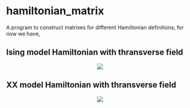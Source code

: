 # hamiltonian_matrix
A program to construct matrixes for different Hamiltonian definitions, for now we have,

## Ising model Hamiltonian with thransverse field

<p align="center">
    <img align="center" src="https://github.com/juanjq/hamiltonian_matrix/blob/main/data/Ising_model.png?raw=true">
</p>

## XX model Hamiltonian with thransverse field

<p align="center">
    <img align="center" src="https://github.com/juanjq/hamiltonian_matrix/blob/main/data/XX_model.png?raw=true">
</p>
